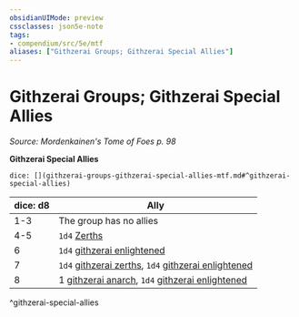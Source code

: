```yaml
---
obsidianUIMode: preview
cssclasses: json5e-note
tags:
- compendium/src/5e/mtf
aliases: ["Githzerai Groups; Githzerai Special Allies"]
---
```

# Githzerai Groups; Githzerai Special Allies
*Source: Mordenkainen's Tome of Foes p. 98* 

**Githzerai Special Allies**

`dice: [](githzerai-groups-githzerai-special-allies-mtf.md#^githzerai-special-allies)`

| dice: d8 | Ally |
|----------|------|
| 1-3 | The group has no allies |
| 4-5 | `1d4` [Zerths](/Systems/5e/bestiary/humanoid/githzerai-zerth.md) |
| 6 | `1d4` [githzerai enlightened](/Systems/5e/bestiary/humanoid/githzerai-enlightened-mpmm.md) |
| 7 | `1d4` [githzerai zerths](/Systems/5e/bestiary/humanoid/githzerai-zerth.md), `1d4` [githzerai enlightened](/Systems/5e/bestiary/humanoid/githzerai-enlightened-mpmm.md) |
| 8 | 1 [githzerai anarch](/Systems/5e/bestiary/humanoid/githzerai-anarch-mpmm.md), `1d4` [githzerai enlightened](/Systems/5e/bestiary/humanoid/githzerai-enlightened-mpmm.md) |
^githzerai-special-allies